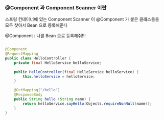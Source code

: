 
### @Component 과 Component Scanner 이란

스프링 컨테이너에 있는 Component Scanner 이 @Component 가 붙은 클래스들을 모두 찾아서 Bean 으로 등록해준다

@Component : 나를 Bean 으로 등록해줘!!!

```java

@Component  
@RequestMapping  
public class HelloController {  
    private final HelloService helloService;  
  
    public HelloController(final HelloService helloService) {  
        this.helloService = helloService;  
    }  
  
    @GetMapping("/hello")  
    @ResponseBody  
    public String hello (String name) {  
        return helloService.sayHello(Objects.requireNonNull(name));  
    }  
}



```